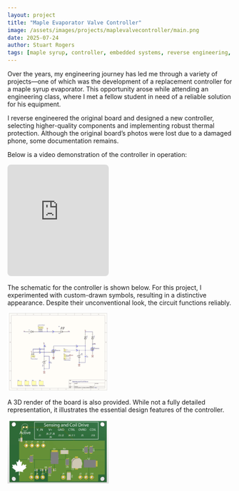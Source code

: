 ```yaml
---
layout: project
title: "Maple Evaporator Valve Controller"
image: /assets/images/projects/maplevalvecontroller/main.png
date: 2025-07-24
author: Stuart Rogers
tags: [maple syrup, controller, embedded systems, reverse engineering, thermal protection, hardware design, automation]
---
```


Over the years, my engineering journey has led me through a variety of projects—one of which was the development of a replacement controller for a maple syrup evaporator. This opportunity arose while attending an engineering class, where I met a fellow student in need of a reliable solution for his equipment.

I reverse engineered the original board and designed a new controller, selecting higher-quality components and implementing robust thermal protection. Although the original board’s photos were lost due to a damaged phone, some documentation remains.

Below is a video demonstration of the controller in operation:

<iframe 
  src="https://www.youtube.com/embed/is4FQB6RVJs?autoplay=1&mute=1&loop=1&playlist=is4FQB6RVJs&controls=0&modestbranding=1" 
  frameborder="0" 
  allow="autoplay; encrypted-media" 
  style="width:45%; height:250px; border-radius:8px;">
</iframe>

The schematic for the controller is shown below. For this project, I experimented with custom-drawn symbols, resulting in a distinctive appearance. Despite their unconventional look, the circuit functions reliably.

<img src="/assets/images/projects/maplevalvecontroller/maplevalvecontroller.jpg" alt="Maple Valve Controller Schematic" style="width:45%;">

A 3D render of the board is also provided. While not a fully detailed representation, it illustrates the essential design features of the controller.

<img src="/assets/images/projects/maplevalvecontroller/LevelSensor.jpg" alt="Maple Valve Controller 3D Render" style="width:45%;">

